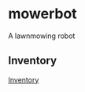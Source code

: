 # mowerbot
A lawnmowing robot

## Inventory

[Inventory](https://docs.google.com/spreadsheets/d/1fA-2dDTxEtKMKiUSIhTev8pOhmIcD_5zKq7K7ia37Jw/edit?usp=sharing)
